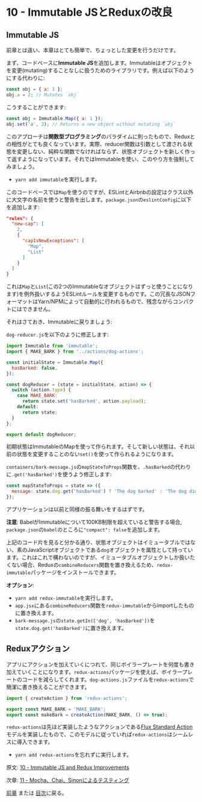 # 10 - Immutable JSとReduxの改良

## Immutable JS

前章とは違い、本章はとても簡単で、ちょっとした変更を行うだけです。

まず、コードベースに**Immutable JS**を追加します。Immutableはオブジェクトを変更(mutating)することなしに扱うためのライブラリです。例えば以下のようにする代わりに:

```javascript
const obj = { a: 1 };
obj.a = 2; // Mutates `obj`
```

こうすることができます:

```javascript
const obj = Immutable.Map({ a: 1 });
obj.set('a', 2); // Returns a new object without mutating `obj`
```

このアプローチは**関数型プログラミング**のパラダイムに則ったもので、Reduxとの相性がとても良くなっています。実際、reducer関数は引数として渡される状態を変更しない、純粋な関数でなければならず、状態オブジェクトを新しく作って返すようになっています。それではImmutableを使い、このやり方を強制してみましょう。

- `yarn add immutable`を実行します。

このコードベースでは`Map`を使うのですが、ESLintとAirbnbの設定はクラス以外に大文字の名前を使うと警告を出します。`package.json`の`eslintConfig`に以下を追加します:

```json
"rules": {
  "new-cap": [
    2,
    {
      "capIsNewExceptions": [
        "Map",
        "List"
      ]
    }
  ]
}
```

これは`Map`と`List`(この2つのImmutableなオブジェクトはずっと使うことになります)を例外扱いするようESLintルールを変更するものです。この冗長なJSONフォーマットはYarn/NPMによって自動的に行われるもので、残念ながらコンパクトにはできません。

それはさておき、Immutableに戻りましょう:

`dog-reducer.js`を以下のように修正します:

```javascript
import Immutable from 'immutable';
import { MAKE_BARK } from '../actions/dog-actions';

const initialState = Immutable.Map({
  hasBarked: false,
});

const dogReducer = (state = initialState, action) => {
  switch (action.type) {
    case MAKE_BARK:
      return state.set('hasBarked', action.payload);
    default:
      return state;
  }
};

export default dogReducer;
```

初期状態はImmutableのMapを使って作られます。そして新しい状態は、それ以前の状態を変更することのない`set()`を使って作られるようになります。

`containers/bark-message.js`の`mapStateToProps`関数を、`.hasBarked`の代わりに`.get('hasBarked')`を使うよう修正します:

```javascript
const mapStateToProps = state => ({
  message: state.dog.get('hasBarked') ? 'The dog barked' : 'The dog did not bark',
});
```

アプリケーションは以前と同様の振る舞いをするはずです。

**注意**: BabelがImmutableについて100KB制限を超えていると警告する場合, `package.json`の`babel`のところに`"compact": false`を追加します。

上記のコード片を見ると分かる通り、状態オブジェクトはイミュータブルではない、素のJavaScriptオブジェクトである`dog`オブジェクトを属性として持っています。これはこれで構わないのですが、イミュータブルオブジェクトしか扱いたくない場合、Reduxの`combineReducers`関数を置き換えるため、`redux-immutable`パッケージをインストールできます。

**オプション**:

- `yarn add redux-immutable`を実行します。
- `app.jsx`にある`combineReducers`関数を`redux-immutable`からimportしたものに置き換えます。
- `bark-message.js`の`state.getIn(['dog', 'hasBarked'])`を`state.dog.get('hasBarked')`に置き換えます。

## Reduxアクション

アプリにアクションを加えていくにつれて、同じボイラープレートを何度も書き加えていくことになります。`redux-actions`パッケージを使えば、ボイラープレートのコードを減らしてくれます。`dog-actions.js`ファイルを`redux-actions`で簡潔に書き換えることができます。

```javascript
import { createAction } from 'redux-actions';

export const MAKE_BARK = 'MAKE_BARK';
export const makeBark = createAction(MAKE_BARK, () => true);
```

`redux-actions`は先ほど実装したようなアクションである[Flux Standard Action](https://github.com/acdlite/flux-standard-action)モデルを実装したもので、このモデルに従っていれば`redux-actions`はシームレスに導入できます。

- `yarn add redux-actions`を忘れずに実行します。

原文: [10 - Immutable JS and Redux Improvements](https://github.com/verekia/js-stack-from-scratch/tree/master/tutorial/10-immutable-redux-improvements)

次章: [11 - Mocha、Chai、Sinonによるテスティング](/tutorial/11-testing-mocha-chai-sinon)

[前章](/tutorial/9-redux) または [目次](https://github.com/verekia/js-stack-from-scratch)に戻る。
